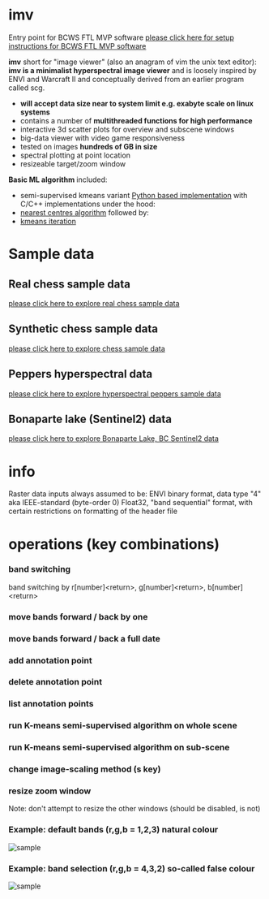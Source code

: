 # imv

Entry point for BCWS FTL MVP software [please click here for setup instructions for BCWS FTL MVP software](https://github.com/bcgov/bcws-psu-research/blob/master/imv/SETUP.md)

**imv** short for "image viewer" (also an anagram of vim the unix text editor): **imv is a minimalist hyperspectral image viewer** and is loosely inspired by ENVI and Warcraft II and conceptually derived from an earlier program called scg.
* **will accept data size near to system limit e.g. exabyte scale on linux systems**
* contains a number of **multithreaded functions for high performance**
* interactive 3d scatter plots for overview and subscene windows
* big-data viewer with video game responsiveness
* tested on images **hundreds of GB in size**
* spectral plotting at point location
* resizeable target/zoom window

**Basic ML algorithm** included: 
* semi-supervised kmeans variant [Python based implementation](https://github.com/bcgov/bcws-psu-research/blob/master/py/kmeans_optimize.py) with C/C++ implementations under the hood:
* [nearest centres algorithm](https://github.com/bcgov/bcws-psu-research/blob/master/cpp/raster_nearest_centre.cpp) followed by:
* [kmeans iteration](https://github.com/bcgov/bcws-psu-research/blob/master/cpp/kmeans_iter.cpp) 

# Sample data

## Real chess sample data
[please click here to explore real chess sample data](https://github.com/bcgov/bcws-psu-research/tree/master/imv/chess_real)

## Synthetic chess sample data
[please click here to explore chess sample data](https://github.com/bcgov/bcws-psu-research/tree/master/imv/chess)

## Peppers hyperspectral data
[please click here to explore hyperspectral peppers sample data](https://github.com/bcgov/bcws-psu-research/tree/master/imv/peppers)

## Bonaparte lake (Sentinel2) data
[please click here to explore Bonaparte Lake, BC Sentinel2 data](https://github.com/bcgov/bcws-psu-research/blob/master/imv/bonaparte/README.md)

# info

Raster data inputs always assumed to be: ENVI binary format, data type "4" aka IEEE-standard (byte-order 0) Float32, "band sequential" format, with certain restrictions on formatting of the header file

# operations (key combinations)
### band switching
band switching by r[number]&lt;return>, g[number]&lt;return>, b[number]&lt;return>
### move bands forward / back by one
### move bands forward / back a full date
### add annotation point
### delete annotation point
### list annotation points
### run K-means semi-supervised algorithm on whole scene
### run K-means semi-supervised algorithm on sub-scene
### change image-scaling method (s key)
### resize zoom window

Note: don't attempt to resize the other windows (should be disabled, is not)

### Example: default bands (r,g,b = 1,2,3) natural colour

![sample](rgb-1,2,3.png)

### Example: band selection (r,g,b = 4,3,2) so-called false colour

![sample](rgb-4,3,2.png)
